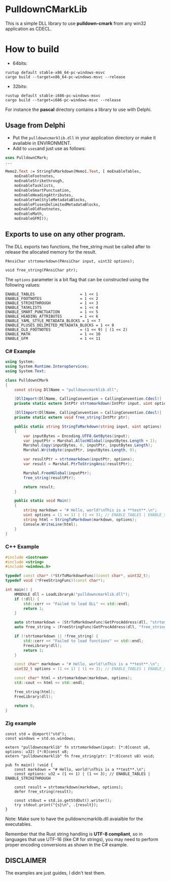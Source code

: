 # PulldownCMarkLib

This is a simple DLL library to use **pulldown-cmark** from any win32 application as CDECL.

# How to build

- 64bits: 
```
rustup default stable-x86_64-pc-windows-msvc
cargo build --target=x86_64-pc-windows-msvc --release
```
- 32bits: 
```
rustup default stable-i686-pc-windows-msvc
cargo build --target=i686-pc-windows-msvc --release
```


For instance the **pascal** directory contains a library to use with Delphi.

## Usage from Delphi

- Put the `pulldowncmarklib.dll` in your application directory or make it available in ENVIRONMENT.
- Add to `uses`and just use as follows:

```pascal
uses PulldownCMark;
...

Memo2.Text := StringToMarkdown(Memo1.Text, [ moEnableTables,
    moEnableFootnotes,
    moEnableStrikethrough,
    moEnableTasklists,
    moEnableSmartPunctuation,
    moEnableHeadingAttributes,
    moEnableYamlStyleMetadataBlocks,
    moEnablePlusesDelimitedMetadataBlocks,
    moEnableOldFootnotes,
    moEnableMath,
    moEnableGFM])); 
``` 
## Exports to use on any other program.
The DLL exports two functions, the free_string must be called after to release the allocated memory for the result.
```
PAnsiChar strtomarkdown(PAnsiChar input, uint32 options);

void free_string(PAnsiChar ptr);
```

The `options` parameter is a bit flag that can be constructed using the following values:

```
ENABLE_TABLES                    = 1 << 1
ENABLE_FOOTNOTES                 = 1 << 2
ENABLE_STRIKETHROUGH             = 1 << 3
ENABLE_TASKLISTS                 = 1 << 4
ENABLE_SMART_PUNCTUATION         = 1 << 5
ENABLE_HEADING_ATTRIBUTES        = 1 << 6
ENABLE_YAML_STYLE_METADATA_BLOCKS = 1 << 7
ENABLE_PLUSES_DELIMITED_METADATA_BLOCKS = 1 << 8
ENABLE_OLD_FOOTNOTES             = (1 << 9) | (1 << 2)
ENABLE_MATH                      = 1 << 10
ENABLE_GFM                       = 1 << 11
```

### C# Example

```cs
using System;
using System.Runtime.InteropServices;
using System.Text;

class PulldownCMark
{
    const string DllName = "pulldowncmarklib.dll";

    [DllImport(DllName, CallingConvention = CallingConvention.Cdecl)]
    private static extern IntPtr strtomarkdown(IntPtr input, uint options);

    [DllImport(DllName, CallingConvention = CallingConvention.Cdecl)]
    private static extern void free_string(IntPtr ptr);

    public static string StringToMarkdown(string input, uint options)
    {
        var inputBytes = Encoding.UTF8.GetBytes(input);
        var inputPtr = Marshal.AllocHGlobal(inputBytes.Length + 1);
        Marshal.Copy(inputBytes, 0, inputPtr, inputBytes.Length);
        Marshal.WriteByte(inputPtr, inputBytes.Length, 0);

        var resultPtr = strtomarkdown(inputPtr, options);
        var result = Marshal.PtrToStringAnsi(resultPtr);

        Marshal.FreeHGlobal(inputPtr);
        free_string(resultPtr);

        return result;
    }

    public static void Main()
    {
        string markdown = "# Hello, world!\nThis is a **test**.\n";
        uint options = (1 << 1) | (1 << 3); // ENABLE_TABLES | ENABLE_STRIKETHROUGH
        string html = StringToMarkdown(markdown, options);
        Console.WriteLine(html);
    }
}
```

### C++ Example

```cpp
#include <iostream>
#include <string>
#include <windows.h>

typedef const char* (*StrToMarkdownFunc)(const char*, uint32_t);
typedef void (*FreeStringFunc)(const char*);

int main() {
    HMODULE dll = LoadLibraryA("pulldowncmarklib.dll");
    if (!dll) {
        std::cerr << "Failed to load DLL" << std::endl;
        return 1;
    }

    auto strtomarkdown = (StrToMarkdownFunc)GetProcAddress(dll, "strtomarkdown");
    auto free_string = (FreeStringFunc)GetProcAddress(dll, "free_string");

    if (!strtomarkdown || !free_string) {
        std::cerr << "Failed to load functions" << std::endl;
        FreeLibrary(dll);
        return 1;
    }

    const char* markdown = "# Hello, world!\nThis is a **test**.\n";
    uint32_t options = (1 << 1) | (1 << 3); // ENABLE_TABLES | ENABLE_STRIKETHROUGH

    const char* html = strtomarkdown(markdown, options);
    std::cout << html << std::endl;

    free_string(html);
    FreeLibrary(dll);

    return 0;
}
```

### Zig example

```zig
const std = @import("std");
const windows = std.os.windows;

extern "pulldowncmarklib" fn strtomarkdown(input: [*:0]const u8, options: u32) [*:0]const u8;
extern "pulldowncmarklib" fn free_string(ptr: [*:0]const u8) void;

pub fn main() !void {
    const markdown = "# Hello, world!\nThis is a **test**.\n";
    const options: u32 = (1 << 1) | (1 << 3); // ENABLE_TABLES | ENABLE_STRIKETHROUGH

    const result = strtomarkdown(markdown, options);
    defer free_string(result);

    const stdout = std.io.getStdOut().writer();
    try stdout.print("{s}\n", .{result});
}
```

Note: Make sure to have the pulldowncmarklib.dll avaialble for the executables. 

Remember that the Rust string handling is **UTF-8 compliant**, so in languages that use UTF-16 (like C# for strings), you may need to perform proper encoding conversions as shown in the C# example.


## DISCLAIMER

The examples are just guides, I didn't test them.